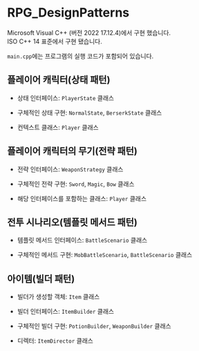 # RPG_DesignPatterns

Microsoft Visual C++ (버전 2022 17.12.4)에서 구현 했습니다.  
ISO C++ 14 표준에서 구현 됐습니다.

`main.cpp`에는 프로그램의 실행 코드가 포함되어 있습니다.

## 플레이어 캐릭터(상태 패턴)

+ 상태 인터페이스: `PlayerState` 클래스

+ 구체적인 상태 구현: `NormalState`, `BerserkState` 클래스

+ 컨텍스트 클래스: `Player` 클래스

## 플레이어 캐릭터의 무기(전략 패턴)

+ 전략 인터페이스: `WeaponStrategy` 클래스

+ 구체적인 전략 구현: `Sword`, `Magic`, `Bow` 클래스

+ 해당 인터페이스를 포함하는 클래스: `Player` 클래스

## 전투 시나리오(템플릿 메서드 패턴)

+ 템플릿 메서드 인터페이스: `BattleScenario` 클래스

+ 구체적인 메서드 구현: `MobBattleScenario`, `BattleScenario` 클래스

## 아이템(빌더 패턴)

+ 빌더가 생성할 객체: `Item` 클래스

+ 빌더 인터페이스: `ItemBuilder` 클래스

+ 구체적인 빌더 구현: `PotionBuilder`, `WeaponBuilder` 클래스

+ 디렉터: `ItemDirector` 클래스